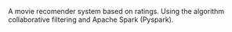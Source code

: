 A movie recomender system based on ratings. Using the algorithm collaborative filtering and Apache Spark (Pyspark).
